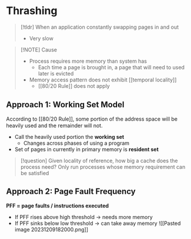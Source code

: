 # Thrashing

> [!tldr] When an application constantly swapping pages in and out
> * Very slow


> [!NOTE] Cause
> * Process requires more memory than system has
> 	* Each time a page is brought in, a page that will need to used later is evicted
> * Memory access pattern does not exhibit [[temporal locality]]
> 	* [[80⧸20 Rule]] does not apply

## Approach 1: Working Set Model
According to [[80⧸20 Rule]], some portion of the address space will be heavily used and the remainder will not.
* Call the heavily used portion the **working set**
	* Changes across phases of using a program
* Set of pages in currently in primary memory is **resident set**

> [!question] Given locality of reference, how big a cache does the process need?
> Only run processes whose memory requirement can be satisfied

## Approach 2: Page Fault Frequency
**PFF = page faults / instructions executed**
* If PFF rises above high threshold → needs more memory
* If PFF sinks below low threshold → can take away memory
 ![[Pasted image 20231209182000.png]]
 





